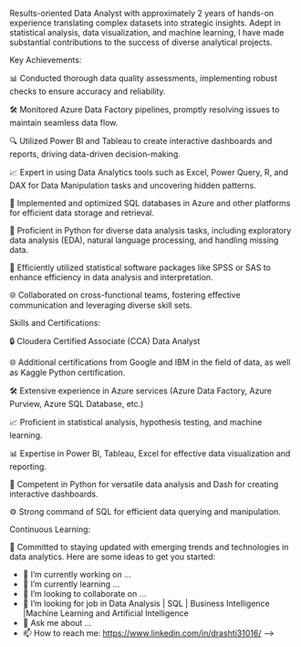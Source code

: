 Results-oriented Data Analyst with approximately 2 years of hands-on experience translating complex datasets into strategic insights. Adept in statistical analysis, data visualization, and machine learning, I have made substantial contributions to the success of diverse analytical projects.

Key Achievements:

📊 Conducted thorough data quality assessments, implementing robust checks to ensure accuracy and reliability.

🛠️ Monitored Azure Data Factory pipelines, promptly resolving issues to maintain seamless data flow.

🔍 Utilized Power BI and Tableau to create interactive dashboards and reports, driving data-driven decision-making.

📈 Expert in using Data Analytics tools such as Excel, Power Query, R, and DAX for Data Manipulation tasks and uncovering hidden patterns.

🔧 Implemented and optimized SQL databases in Azure and other platforms for efficient data storage and retrieval.

🐍 Proficient in Python for diverse data analysis tasks, including exploratory data analysis (EDA), natural language processing, and handling missing data.

🚀 Efficiently utilized statistical software packages like SPSS or SAS to enhance efficiency in data analysis and interpretation.

🌐 Collaborated on cross-functional teams, fostering effective communication and leveraging diverse skill sets.

Skills and Certifications:

🔒 Cloudera Certified Associate (CCA) Data Analyst

🌐 Additional certifications from Google and IBM in the field of data, as well as Kaggle Python certification.

🛠️ Extensive experience in Azure services (Azure Data Factory, Azure Purview, Azure SQL Database, etc.)

📈 Proficient in statistical analysis, hypothesis testing, and machine learning.

📊 Expertise in Power BI, Tableau, Excel for effective data visualization and reporting.

🐍 Competent in Python for versatile data analysis and Dash for creating interactive dashboards.

⚙️ Strong command of SQL for efficient data querying and manipulation.

Continuous Learning:

🚀 Committed to staying updated with emerging trends and technologies in data analytics.
Here are some ideas to get you started:

- 🔭 I’m currently working on ...
- 🌱 I’m currently learning ...
- 👯 I’m looking to collaborate on ...
- 🤔 I’m looking for job in Data Analysis | SQL | Business Intelligence |Machine Learning and Artificial Intelligence
- 💬 Ask me about ...
- 📫 How to reach me: https://www.linkedin.com/in/drashti31016/
-->
